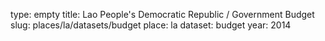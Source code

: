 type: empty
title: Lao People's Democratic Republic / Government Budget
slug: places/la/datasets/budget
place: la
dataset: budget
year: 2014
